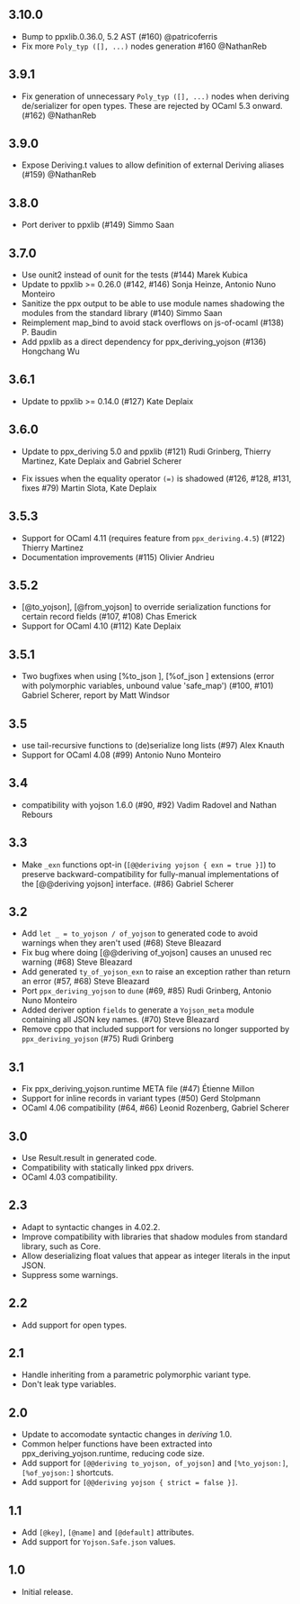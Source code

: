 3.10.0
------

  * Bump to ppxlib.0.36.0, 5.2 AST
    (#160)
    @patricoferris
  * Fix more `Poly_typ ([], ...)` nodes generation
    #160
    @NathanReb

3.9.1
-----

  * Fix generation of unnecessary `Poly_typ ([], ...)` nodes when deriving
    de/serializer for open types. These are rejected by OCaml 5.3 onward.
    (#162)
    @NathanReb

3.9.0
-----

  * Expose Deriving.t values to allow definition of external Deriving aliases
    (#159)
    @NathanReb

3.8.0
-----

  * Port deriver to ppxlib
    (#149)
    Simmo Saan

3.7.0
-----

  * Use ounit2 instead of ounit for the tests
    (#144)
    Marek Kubica
  * Update to ppxlib >= 0.26.0
    (#142, #146)
    Sonja Heinze, Antonio Nuno Monteiro
  * Sanitize the ppx output to be able to use module names shadowing the modules from the standard library
    (#140)
    Simmo Saan
  * Reimplement map_bind to avoid stack overflows on js-of-ocaml
    (#138)
    P. Baudin
  * Add ppxlib as a direct dependency for ppx_deriving_yojson
    (#136)
    Hongchang Wu

3.6.1
-----

  * Update to ppxlib >= 0.14.0
    (#127)
    Kate Deplaix

3.6.0
-----

  * Update to ppx_deriving 5.0 and ppxlib
    (#121)
    Rudi Grinberg, Thierry Martinez, Kate Deplaix and Gabriel Scherer

  * Fix issues when the equality operator `(=)` is shadowed
    (#126, #128, #131, fixes #79)
    Martin Slota, Kate Deplaix

3.5.3
-----

  * Support for OCaml 4.11 (requires feature from `ppx_deriving.4.5`)
    (#122)
    Thierry Martinez
  * Documentation improvements
    (#115)
    Olivier Andrieu

3.5.2
-----

  * [@to_yojson], [@from_yojson] to override serialization functions
    for certain record fields
    (#107, #108)
    Chas Emerick
  * Support for OCaml 4.10
    (#112)
    Kate Deplaix

3.5.1
-----

  * Two bugfixes when using [%to_json ], [%of_json ] extensions
    (error with polymorphic variables, unbound value 'safe_map')
    (#100, #101)
    Gabriel Scherer, report by Matt Windsor

3.5
---

  * use tail-recursive functions to (de)serialize long lists
    (#97)
    Alex Knauth
  * Support for OCaml 4.08
    (#99)
    Antonio Nuno Monteiro

3.4
---

  * compatibility with yojson 1.6.0
    (#90, #92)
    Vadim Radovel and Nathan Rebours

3.3
---

  * Make `_exn` functions opt-in (`[@@deriving yojson { exn = true }]`)
    to preserve backward-compatibility for fully-manual implementations
    of the [@@deriving yojson] interface.
    (#86)
    Gabriel Scherer

3.2
---

  * Add `let _ = to_yojson / of_yojson` to generated code to avoid warnings when
    they aren't used
    (#68)
    Steve Bleazard
  * Fix bug where doing [@@deriving of_yojson] causes an unused rec warning
    (#68)
    Steve Bleazard
  * Add generated `ty_of_yojson_exn` to raise an exception rather than return an
    error
    (#57, #68)
    Steve Bleazard
  * Port `ppx_deriving_yojson` to `dune`
    (#69, #85)
    Rudi Grinberg, Antonio Nuno Monteiro
  * Added deriver option `fields` to generate a `Yojson_meta` module containing
    all JSON key names.
    (#70)
    Steve Bleazard
  * Remove cppo that included support for versions no longer supported by
    `ppx_deriving_yojson`
    (#75)
    Rudi Grinberg

3.1
---

  * Fix ppx_deriving_yojson.runtime META file
    (#47)
    Étienne Millon
  * Support for inline records in variant types
    (#50)
    Gerd Stolpmann
  * OCaml 4.06 compatibility
    (#64, #66)
    Leonid Rozenberg, Gabriel Scherer

3.0
---

  * Use Result.result in generated code.
  * Compatibility with statically linked ppx drivers.
  * OCaml 4.03 compatibility.

2.3
---

  * Adapt to syntactic changes in 4.02.2.
  * Improve compatibility with libraries that shadow modules
    from standard library, such as Core.
  * Allow deserializing float values that appear as integer
    literals in the input JSON.
  * Suppress some warnings.

2.2
---

  * Add support for open types.

2.1
---

  * Handle inheriting from a parametric polymorphic variant type.
  * Don't leak type variables.

2.0
---

  * Update to accomodate syntactic changes in _deriving_ 1.0.
  * Common helper functions have been extracted into
    ppx_deriving_yojson.runtime, reducing code size.
  * Add support for `[@@deriving to_yojson, of_yojson]`
    and `[%to_yojson:]`, `[%of_yojson:]` shortcuts.
  * Add support for `[@@deriving yojson { strict = false }]`.

1.1
---

  * Add `[@key]`, `[@name]` and `[@default]` attributes.
  * Add support for `Yojson.Safe.json` values.

1.0
---

  * Initial release.
